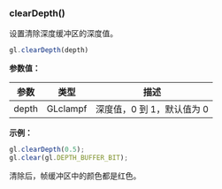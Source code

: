 ### clearDepth()

设置清除深度缓冲区的深度值。

```js
gl.clearDepth(depth)
```

**参数值：**

|参数|类型|描述|
|-|-|-|
|depth|GLclampf|深度值，0 到 1，默认值为 0|

**示例：**

```js
gl.clearDepth(0.5);
gl.clear(gl.DEPTH_BUFFER_BIT);
```

清除后，帧缓冲区中的颜色都是红色。
